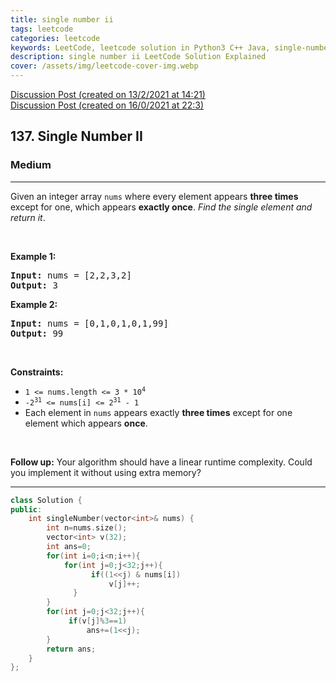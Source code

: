 ```yaml
---
title: single number ii
tags: leetcode
categories: leetcode
keywords: LeetCode, leetcode solution in Python3 C++ Java, single-number-ii solution
description: single number ii LeetCode Solution Explained
cover: /assets/img/leetcode-cover-img.webp
---
```





[Discussion Post (created on 13/2/2021 at 14:21)](https://leetcode.com/problems/single-number-ii/submissions/)  
[Discussion Post (created on 16/0/2021 at 22:3)](https://leetcode.com/problems/single-number-ii/discuss/1019874/Simple-C%2B%2B-Solution)  
<h2>137. Single Number II</h2><h3>Medium</h3><hr><div><p>Given an integer array <code>nums</code> where&nbsp;every element appears <strong>three times</strong> except for one, which appears <strong>exactly once</strong>. <em>Find the single element and return it</em>.</p>

<p>&nbsp;</p>
<p><strong>Example 1:</strong></p>
<pre><strong>Input:</strong> nums = [2,2,3,2]
<strong>Output:</strong> 3
</pre><p><strong>Example 2:</strong></p>
<pre><strong>Input:</strong> nums = [0,1,0,1,0,1,99]
<strong>Output:</strong> 99
</pre>
<p>&nbsp;</p>
<p><strong>Constraints:</strong></p>

<ul>
	<li><code>1 &lt;= nums.length &lt;= 3 * 10<sup>4</sup></code></li>
	<li><code>-2<sup>31</sup> &lt;= nums[i] &lt;= 2<sup>31</sup> - 1</code></li>
	<li>Each element in <code>nums</code> appears exactly <strong>three times</strong> except for one element which appears <strong>once</strong>.</li>
</ul>

<p>&nbsp;</p>
<p><strong>Follow up:</strong>&nbsp;Your algorithm should have a linear runtime complexity. Could you implement it without using extra memory?</p>
</div>

---




```cpp
class Solution {
public:
    int singleNumber(vector<int>& nums) {
        int n=nums.size();
        vector<int> v(32);
        int ans=0;
        for(int i=0;i<n;i++){
            for(int j=0;j<32;j++){
                  if((1<<j) & nums[i])
                      v[j]++;
              }  
        }
        for(int j=0;j<32;j++){
             if(v[j]%3==1)
                 ans+=(1<<j);
        }
        return ans;
    }
};
```
